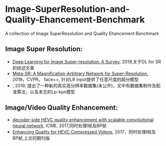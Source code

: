 # Image-SuperResolution-and-Quality-Ehancement-Benchmark
A collection of Image SuperResolution and Quality Ehancement Benchmark


## Image Super Resolution:

- [Deep Learning for Image Super-resolution: A Survey](https://arxiv.org/pdf/1902.06068.pdf), 2019,关于DL for SR的综述文章
- [Meta-SR: A Magnification-Arbitrary Network for Super-Resolution](https://arxiv.org/abs/1903.00875), 2019，CVPR， face++, 针对LR input提供了任意尺度的超分模型
- [](https://arxiv.org/abs/1904.00523), 2019, 提出了一种新的真实高分辨率数据集(未公开)，文中有数据集制作及配准算法，以及本文的Lp-kpn模型



## Image/Video Quality Enhancement:
- [decoder-side HEVC quality enhancement with scalable convolutional neural network](http://buaamc2.net/pdf/ICME2017DecoderSide.pdf), ICME, 2017,同时处理I帧及BP帧
- [Enhancing Quality for HEVC Compressed Videos](https://arxiv.org/abs/1709.06734), 2017，同时处理I帧及BP帧,上文的期刊版

